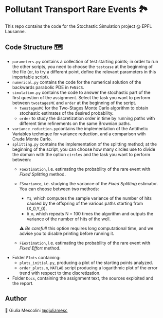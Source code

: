 # Pollutant Transport Rare Events :national_park:
This repo contains the code for the Stochastic Simulation project @ EPFL Lausanne.

## Code Structure :world_map:
- `parameters.py` contains a collection of test starting points; in order to run the other scripts, you need to choose the `testcase` at the beginning of the file (or, to try a different point, define the relevant parameters in this importable script).
- `numerical.py` contains the code for the numerical solution of the backwards parabolic PDE in `FeNiCS`.
- `simulation.py` contains the code to answer the stochastic part of the first question of the assignment. 
Select the task you want to perform between `twostagesMC` and `order` at the beginning of the script.
  - `twostagesMC` for the Two-Stages Monte Carlo algorithm to obtain stochastic estimates of the desired probability.
  - `order` to study the discretization order in time by running paths with different time refinements on the same Brownian paths.
- `variance_reduction.py`contains the implementation of the Antithetic Variables technique for variance reduction, and a comparison with Crude Monte Carlo.
- `splitting.py` contains the implementation of the splitting method; at the beginning of the script, you can choose how many circles use to divide the domain with the option `circles` and the task you want to perform between:
  - `FSextimation`, i.e. estimating the probability of the rare event with *Fixed Splitting* method.
  - `FSvariance`, i.e. studying the variance of the *Fixed Splitting* estimator. You can choose between two methods:
    - `Y1`, which computes the sample variance of the number of hits caused by the offspring of the various paths starting from (X_0,Y_0).
    - `R_m`, which repeats N = 100 times the algorithm and outputs the variance of the number of hits of the well. 
     
     :warning: *Be careful!* this option requires long computational time, and we advise you to disable printing before running it.   
  - `FEextimation`, i.e. estimating the probability of the rare event with *Fixed Effort* method.
- Folder `Plots` containing:
  - `plots_initial.py`, producing a plot of the starting points analyzed.
  - `order_plots.m`, `MATLAB` script producing a logarithmic plot of the error trend with respect to time discretization.
- Folder `Docs`, containing the assignment text, the sources exploited and the report.

## Author
👻 Giulia Mescolini [@giuliamesc](https://github.com/giuliamesc)
